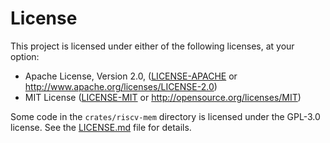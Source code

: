 # License

This project is licensed under either of the following licenses, at your option:

- Apache License, Version 2.0, ([LICENSE-APACHE](LICENSE-APACHE) or http://www.apache.org/licenses/LICENSE-2.0)
- MIT License ([LICENSE-MIT](LICENSE-MIT) or http://opensource.org/licenses/MIT)

Some code in the `crates/riscv-mem` directory is licensed under the GPL-3.0 license. See the [LICENSE.md](crates/riscv-mem/LICENSE.md) file for details.
